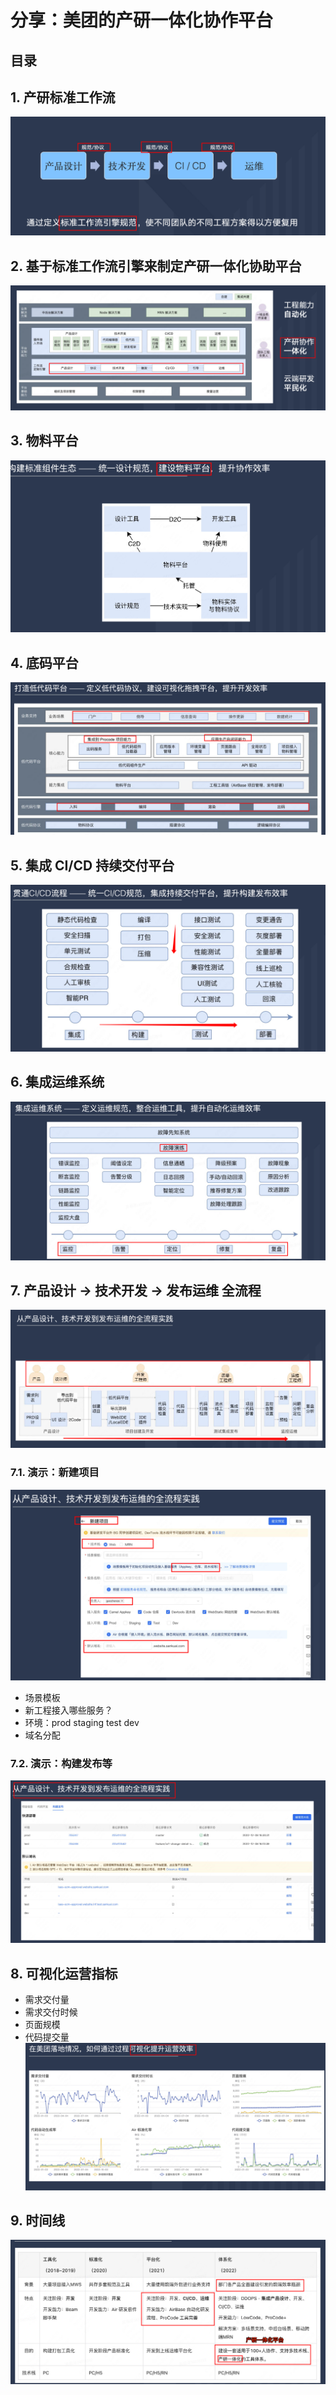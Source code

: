 
# 分享：美团的产研一体化协作平台


## 目录
<!-- toc -->
 ## 1. 产研标准工作流 

![图片&文件](./files/20241215-40.png)

## 2. 基于标准工作流引擎来制定产研一体化协助平台

![图片&文件](./files/20241215-41.png)

## 3. 物料平台

![图片&文件](./files/20241215-42.png)

## 4. 底码平台

![图片&文件](./files/20241215-43.png)

## 5. 集成 CI/CD 持续交付平台

![图片&文件](./files/20241215-44.png)

## 6. 集成运维系统

![图片&文件](./files/20241215-45.png)

## 7. 产品设计 → 技术开发 → 发布运维 全流程

![图片&文件](./files/20241215-46.png)

### 7.1. 演示：新建项目

![图片&文件](./files/20241215-47.png)

- 场景模板
- 新工程接入哪些服务？
- 环境：prod staging test dev
- 域名分配

### 7.2. 演示：构建发布等

![图片&文件](./files/20241215-48.png)

## 8. 可视化运营指标

- 需求交付量
- 需求交付时候
- 页面规模
- 代码提交量
![图片&文件](./files/20241215-49.png)

## 9. 时间线

![图片&文件](./files/20241215-50.png)
